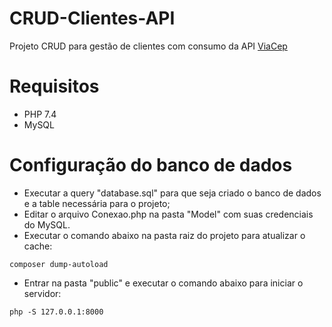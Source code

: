 # CRUD-Clientes-API
Projeto CRUD para gestão de clientes com consumo da API [ViaCep](https://viacep.com.br/)
# Requisitos
-  PHP 7.4
- MySQL
# Configuração do banco de dados
- Executar a query "database.sql" para que seja criado o banco de dados e a table necessária para o projeto;
- Editar o arquivo Conexao.php na pasta "Model" com suas credenciais do MySQL.
- Executar o comando abaixo na pasta raiz do projeto para atualizar o cache:
```
composer dump-autoload
```
- Entrar na pasta "public" e executar o comando abaixo para iniciar o servidor:
```
php -S 127.0.0.1:8000
```
